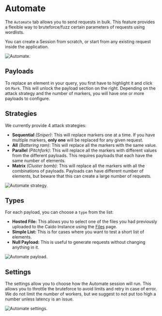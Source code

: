 # Automate

The `Automate` tab allows you to send requests in bulk. This feature provides a flexible way to bruteforce/fuzz certain parameters of requests using wordlists.

You can create a Session from scratch, or start from any existing request inside the application.

<img alt="Automate." src="/_images/automate.png" no-shadow/>

## Payloads

To replace an element in your query, you first have to highlight it and click on `Mark`. This will unlock the payload section on the right. Depending on the attack strategy and the number of markers, you will have one or more payloads to configure.

## Strategies

We currently provide 4 attack strategies:

- **Sequential** _(Sniper)_: This will replace markers one at a time. If you have multiple markers, **only one** will be replaced for any given request.
- **All** _(Battering ram)_: This will replace all the markers with the same value.
- **Parallel** _(Pitchfork)_: This will replace all the markers with different values from the different payloads. This requires payloads that each have the same number of elements.
- **Matrix** _(Cluster bomb)_: This will replace all the markers with all the combinations of payloads. Payloads can have different number of elements, but beware that this can create a large number of requests.

<img alt="Automate strategy." src="/_images/automate_strategy.png" no-shadow/>

## Types

For each payload, you can choose a `type` from the list:

- **Hosted File:** This allows you to select one of the files you had previously uploaded to the Caido Instance using the [Files](/reference/features/workspace/files.md) page.
- **Simple List:** This is for cases where you want to test a short list of elements.
- **Null Payload:** This is useful to generate requests without changing anything in it.

<img alt="Automate payload." src="/_images/automate_payload.png" no-shadow/>

## Settings

The settings allow you to choose how the Automate session will run. This allows you to throttle the bruteforce to avoid limits and retry in case of error.
We do not limit the number of workers, but we suggest to not put too high a number unless latency is an issue.

<img alt="Automate settings." src="/_images/automate_settings.png" no-shadow/>

